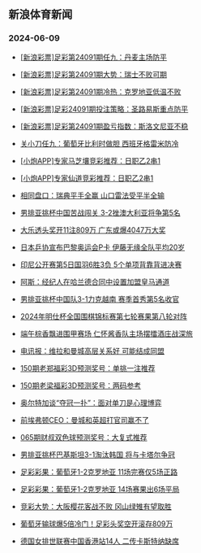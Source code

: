 ## 新浪体育新闻 
### 2024-06-09

+ [[新浪彩票]足彩第24091期任九：丹麦主场防平](https://sports.sina.com.cn/l/2024-06-08/doc-inaxymmh3490668.shtml)

+ [[新浪彩票]足彩第24091期大势：瑞士不败可期](https://sports.sina.com.cn/l/2024-06-08/doc-inaxymmm4649471.shtml)

+ [[新浪彩票]足彩第24091期冷热：克罗地亚低温不败](https://sports.sina.com.cn/l/2024-06-08/doc-inaxymmh3491447.shtml)

+ [[新浪彩票]足彩24091期投注策略：圣路易斯重点防平](https://sports.sina.com.cn/l/2024-06-08/doc-inaxymmm4650183.shtml)

+ [[新浪彩票]足彩第24091期盈亏指数：斯洛文尼亚不稳](https://sports.sina.com.cn/l/2024-06-08/doc-inaxymmm4650404.shtml)

+ [关小刀任九：葡萄牙比利时做胆 西班牙格雷米防冷](https://sports.sina.com.cn/l/2024-06-08/doc-inaxzaik7079635.shtml)

+ [[小炮APP]专家马芝壤竞彩推荐：日职乙2串1](https://sports.sina.com.cn/l/2024-06-08/doc-inaxyvzn7178242.shtml)

+ [[小炮APP]专家仙道竞彩推荐：日职乙2串1](https://sports.sina.com.cn/l/2024-06-08/doc-inaxyvzn7177896.shtml)

+ [相同盘口：瑞典平手全赢 山口雷法受平半全输](https://sports.sina.com.cn/l/2024-06-08/doc-inaxyvzf4435044.shtml)

+ [男排亚挑杯中国苦战闯关 3-2挫澳大利亚将争第5名](https://sports.sina.com.cn/others/volleyball/2024-06-07/doc-inaxxupt4962484.shtml)

+ [大乐透头奖开11注809万 广东或爆4047万大奖](https://sports.sina.com.cn/l/2024-06-08/doc-inaxzxnt3936148.shtml)

+ [日本乒协宣布巴黎奥运会P卡 伊藤无缘全队平均20岁](https://sports.sina.com.cn/others/pingpang/2024-06-08/doc-inaxzxny6655860.shtml)

+ [印尼公开赛第5日国羽6胜3负 5个单项背靠背进决赛](https://sports.sina.com.cn/others/badmin/2024-06-09/doc-inayacur3827526.shtml)

+ [阿斯：经纪人在哈兰德合同中设置加盟皇马通道](https://sports.sina.com.cn/g/2024-06-09/doc-inayacuw6550111.shtml)

+ [男排亚挑杯中国队3-1力克越南 赛季首秀第5名收官](https://sports.sina.com.cn/others/volleyball/2024-06-08/doc-inaxztev4051020.shtml)

+ [2024年明仕杯全国围棋锦标赛第七轮赛果第八轮对阵](https://sports.sina.com.cn/go/2024-06-07/doc-inaxxqfv5038712.shtml)

+ [端午棕香飘进围甲赛场 仁怀酱香队主场摆擂酒庄战深旅](https://sports.sina.com.cn/go/2024-06-08/doc-inaxztfa6772625.shtml)

+ [电讯报：维拉和曼城高层关系好 可能结成同盟](https://sports.sina.com.cn/g/2024-06-09/doc-inayacuw6550396.shtml)

+ [150期老郑福彩3D预测奖号：单挑一注推荐](https://sports.sina.com.cn/l/2024-06-08/doc-inaxzaic4354649.shtml)

+ [150期老梁福彩3D预测奖号：两码参考](https://sports.sina.com.cn/l/2024-06-08/doc-inaxzaik7081728.shtml)

+ [奥尔特加谈“夺冠一扑”：面对单刀是心理博弈](https://sports.sina.com.cn/g/2024-06-09/doc-inayacuw6549092.shtml)

+ [前埃弗顿CEO：曼城和英超打官司赢不了](https://sports.sina.com.cn/g/2024-06-09/doc-inayacuw6549807.shtml)

+ [065期财叔双色球预测奖号：大复式推荐](https://sports.sina.com.cn/l/2024-06-08/doc-inaxwxkc5266344.shtml)

+ [男排亚挑杯巴基斯坦3-1淘汰韩国 将与卡塔尔争冠](https://sports.sina.com.cn/others/volleyball/2024-06-09/doc-inayaqkm3638170.shtml)

+ [足彩彩果：葡萄牙1-2克罗地亚 11场完赛仅5场正路](https://sports.sina.com.cn/l/2024-06-09/doc-inayausq6260923.shtml)

+ [足彩彩果：葡萄牙1-2克罗地亚 14场赛果出6场平局](https://sports.sina.com.cn/l/2024-06-09/doc-inayausq6260923.shtml)

+ [竞彩大势：大阪樱花客战不败 冈山绿雉有望取胜](https://sports.sina.com.cn/l/2024-06-09/doc-inayausi3535608.shtml)

+ [葡萄牙输球爆5倍冷门！足彩头奖空开滚存809万](https://sports.sina.com.cn/l/2024-06-09/doc-inayausq6260923.shtml)

+ [德国女排世联赛中国香港站14人 二传卡斯特纳缺席](https://sports.sina.com.cn/others/volleyball/2024-06-09/doc-inayausq6244674.shtml)


